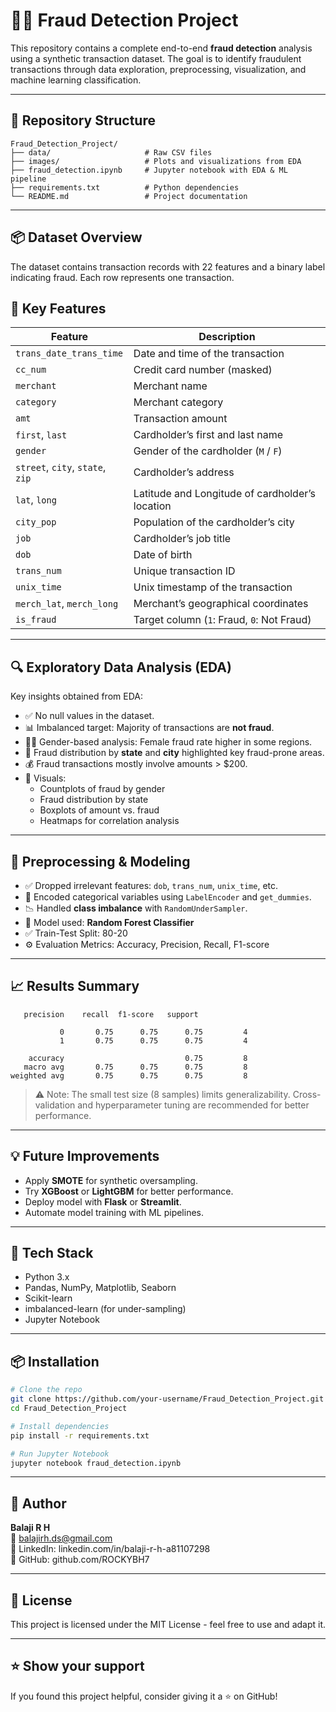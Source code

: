 # 🕵️‍♂️ Fraud Detection Project

This repository contains a complete end-to-end **fraud detection** analysis using a synthetic transaction dataset. The goal is to identify fraudulent transactions through data exploration, preprocessing, visualization, and machine learning classification.

---

## 📁 Repository Structure

```
Fraud_Detection_Project/
├── data/                     # Raw CSV files
├── images/                   # Plots and visualizations from EDA
├── fraud_detection.ipynb     # Jupyter notebook with EDA & ML pipeline
├── requirements.txt          # Python dependencies
└── README.md                 # Project documentation
```

---

## 📦 Dataset Overview

The dataset contains transaction records with 22 features and a binary label indicating fraud. Each row represents one transaction.

## 🔑 Key Features

| Feature              | Description                                               |
|----------------------|-----------------------------------------------------------|
| `trans_date_trans_time` | Date and time of the transaction                      |
| `cc_num`             | Credit card number (masked)                               |
| `merchant`           | Merchant name                                             |
| `category`           | Merchant category                                         |
| `amt`                | Transaction amount                                        |
| `first`, `last`      | Cardholder’s first and last name                          |
| `gender`             | Gender of the cardholder (`M` / `F`)                      |
| `street`, `city`, `state`, `zip` | Cardholder’s address                        |
| `lat`, `long`        | Latitude and Longitude of cardholder’s location           |
| `city_pop`           | Population of the cardholder’s city                       |
| `job`                | Cardholder’s job title                                    |
| `dob`                | Date of birth                                             |
| `trans_num`          | Unique transaction ID                                     |
| `unix_time`          | Unix timestamp of the transaction                         |
| `merch_lat`, `merch_long` | Merchant’s geographical coordinates              |
| `is_fraud`           | Target column (`1`: Fraud, `0`: Not Fraud)                |


---

## 🔍 Exploratory Data Analysis (EDA)

Key insights obtained from EDA:

- ✅ No null values in the dataset.
- 📊 Imbalanced target: Majority of transactions are **not fraud**.
- 👩‍🦰 Gender-based analysis: Female fraud rate higher in some regions.
- 🌆 Fraud distribution by **state** and **city** highlighted key fraud-prone areas.
- 💰 Fraud transactions mostly involve amounts > $200.
- 📌 Visuals:
  - Countplots of fraud by gender
  - Fraud distribution by state
  - Boxplots of amount vs. fraud
  - Heatmaps for correlation analysis

---

## 🧪 Preprocessing & Modeling

- ✅ Dropped irrelevant features: `dob`, `trans_num`, `unix_time`, etc.
- 🧼 Encoded categorical variables using `LabelEncoder` and `get_dummies`.
- 📉 Handled **class imbalance** with `RandomUnderSampler`.
- 🧠 Model used: **Random Forest Classifier**
- ✅ Train-Test Split: 80-20
- ⚙️ Evaluation Metrics: Accuracy, Precision, Recall, F1-score

---

## 📈 Results Summary

```
   precision    recall  f1-score   support

           0       0.75      0.75      0.75         4
           1       0.75      0.75      0.75         4

    accuracy                           0.75         8
   macro avg       0.75      0.75      0.75         8
weighted avg       0.75      0.75      0.75         8
```

> ⚠️ Note: The small test size (8 samples) limits generalizability. Cross-validation and hyperparameter tuning are recommended for better performance.

---

## 💡 Future Improvements

- Apply **SMOTE** for synthetic oversampling.
- Try **XGBoost** or **LightGBM** for better performance.
- Deploy model with **Flask** or **Streamlit**.
- Automate model training with ML pipelines.

---

## 🧰 Tech Stack

- Python 3.x
- Pandas, NumPy, Matplotlib, Seaborn
- Scikit-learn
- imbalanced-learn (for under-sampling)
- Jupyter Notebook

---

## 📦 Installation

```bash
# Clone the repo
git clone https://github.com/your-username/Fraud_Detection_Project.git
cd Fraud_Detection_Project

# Install dependencies
pip install -r requirements.txt

# Run Jupyter Notebook
jupyter notebook fraud_detection.ipynb
```

---

## 👤 Author

**Balaji R H**  
📧 balajirh.ds@gmail.com  
🔗 LinkedIn: linkedin.com/in/balaji-r-h-a81107298  
🐙 GitHub: github.com/ROCKYBH7  

---

## 📝 License

This project is licensed under the MIT License - feel free to use and adapt it.

---

## ⭐️ Show your support

If you found this project helpful, consider giving it a ⭐️ on GitHub!
